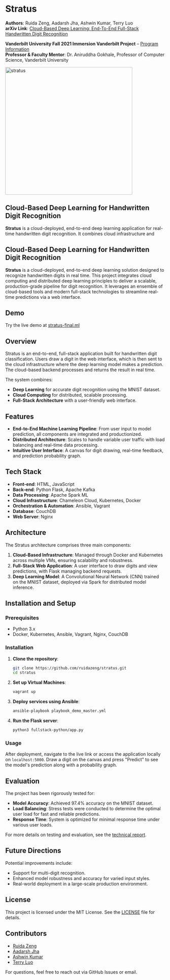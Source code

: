 # Stratus

**Authors**: Ruida Zeng, Aadarsh Jha, Ashwin Kumar, Terry Luo  
**arXiv Link**: [Cloud-Based Deep Learning: End-To-End Full-Stack Handwritten Digit Recognition](https://arxiv.org/abs/2304.13506)

**Vanderbilt University Fall 2021 Immersion Vanderbilt Project** – [Program Information](https://www.vanderbilt.edu/immersion/)  
**Professor & Faculty Mentor**: Dr. Aniruddha Gokhale, Professor of Computer Science, Vanderbilt University

<img src="https://github.com/user-attachments/assets/cd996a6b-7aca-451d-aee7-ea75b6e9d465" alt="stratus" width="400"/>

## Cloud-Based Deep Learning for Handwritten Digit Recognition

**Stratus** is a cloud-deployed, end-to-end deep learning application for real-time handwritten digit recognition. It combines cloud infrastructure and

## Cloud-Based Deep Learning for Handwritten Digit Recognition

**Stratus** is a cloud-deployed, end-to-end deep learning solution designed to recognize handwritten digits in real time. This project integrates cloud computing and distributed deep learning principles to deliver a scalable, production-grade pipeline for digit recognition. It leverages an ensemble of cloud-based tools and modern full-stack technologies to streamline real-time predictions via a web interface.

## Demo

Try the live demo at [stratus-final.ml](http://stratus-final.ml)

## Overview

Stratus is an end-to-end, full-stack application built for handwritten digit classification. Users draw a digit in the web interface, which is then sent to the cloud infrastructure where the deep learning model makes a prediction. The cloud-based backend processes and returns the result in real time.

The system combines:
- **Deep Learning** for accurate digit recognition using the MNIST dataset.
- **Cloud Computing** for distributed, scalable processing.
- **Full-Stack Architecture** with a user-friendly web interface.

## Features

- **End-to-End Machine Learning Pipeline**: From user input to model prediction, all components are integrated and productionized.
- **Distributed Architecture**: Scales to handle variable user traffic with load balancing and real-time data processing.
- **Intuitive User Interface**: A canvas for digit drawing, real-time feedback, and prediction probability graph.

## Tech Stack

- **Front-end**: HTML, JavaScript
- **Back-end**: Python Flask, Apache Kafka
- **Data Processing**: Apache Spark ML
- **Cloud Infrastructure**: Chameleon Cloud, Kubernetes, Docker
- **Orchestration & Automation**: Ansible, Vagrant
- **Database**: CouchDB
- **Web Server**: Nginx

## Architecture

The Stratus architecture comprises three main components:
1. **Cloud-Based Infrastructure**: Managed through Docker and Kubernetes across multiple VMs, ensuring scalability and robustness.
2. **Full-Stack Web Application**: A user interface to draw digits and view predictions, with Flask managing backend requests.
3. **Deep Learning Model**: A Convolutional Neural Network (CNN) trained on the MNIST dataset, deployed via Spark for distributed model inference.

## Installation and Setup

### Prerequisites

- Python 3.x
- Docker, Kubernetes, Ansible, Vagrant, Nginx, CouchDB

### Installation

1. **Clone the repository**:
   ```bash
   git clone https://github.com/ruidazeng/stratus.git
   cd stratus
   ```

2. **Set up Virtual Machines**:
   ```bash
   vagrant up
   ```

3. **Deploy services using Ansible**:
   ```bash
   ansible-playbook playbook_demo_master.yml
   ```

4. **Run the Flask server**:
   ```bash
   python3 fullstack-python/app.py
   ```

### Usage

After deployment, navigate to the live link or access the application locally on `localhost:5000`. Draw a digit on the canvas and press "Predict" to see the model's prediction along with a probability graph.

## Evaluation

The project has been rigorously tested for:
- **Model Accuracy**: Achieved 97.4% accuracy on the MNIST dataset.
- **Load Balancing**: Stress tests were conducted to determine the optimal user load for fast and reliable predictions.
- **Response Time**: System is optimized for minimal response time under various user loads.

For more details on testing and evaluation, see the [technical report](https://www.ruidazeng.com/files/Cloud-Based%20Deep%20Learning%20End-To-End%20Full-Stack%20Handwritten%20Digit%20Recognition.pdf).

## Future Directions

Potential improvements include:
- Support for multi-digit recognition.
- Enhanced model robustness and accuracy for varied input styles.
- Real-world deployment in a large-scale production environment.

## License

This project is licensed under the MIT License. See the [LICENSE](LICENSE) file for details.

## Contributors

- [Ruida Zeng](https://github.com/ruidazeng)
- [Aadarsh Jha](https://github.com/aadarshjha)
- [Ashwin Kumar](https://github.com/ashwinkumargb)
- [Terry Luo](https://github.com/t-luo)

For questions, feel free to reach out via GitHub Issues or email.
